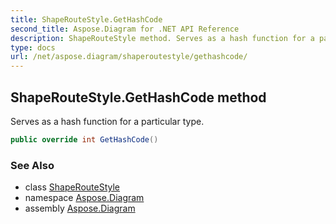 ```yaml
---
title: ShapeRouteStyle.GetHashCode
second_title: Aspose.Diagram for .NET API Reference
description: ShapeRouteStyle method. Serves as a hash function for a particular type
type: docs
url: /net/aspose.diagram/shaperoutestyle/gethashcode/
---
```

## ShapeRouteStyle.GetHashCode method

Serves as a hash function for a particular type.

```csharp
public override int GetHashCode()
```

### See Also

* class [ShapeRouteStyle](../)
* namespace [Aspose.Diagram](../../shaperoutestyle/)
* assembly [Aspose.Diagram](../../../)


